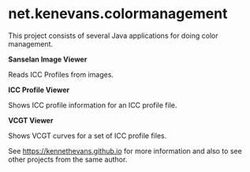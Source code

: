# net.kenevans.colormanagement

This project consists of several Java applications for doing color management.

**Sanselan Image Viewer**

Reads ICC Profiles from images.

**ICC Profile Viewer**

Shows ICC profile information for an ICC profile file.

**VCGT Viewer**

Shows VCGT curves for a set of ICC profile files.

See https://kennethevans.github.io for more information and also to see other projects from the same author.